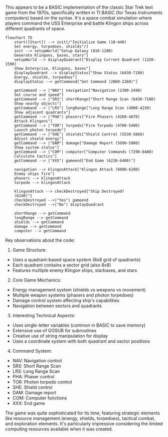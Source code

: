 This appears to be a BASIC implementation of the classic Star Trek text game from the 1970s, specifically written in TI BASIC (for Texas Instruments computers) based on the syntax. It's a space combat simulation where players command the USS Enterprise and battle Klingon ships across different quadrants of space.


```mermaid
flowchart TD
    start([Start]) --> init[/"Initialize Game (10-440)
    Set energy, torpedoes, shields"/]
    init --> setupWorld["Setup Galaxy (810-1200)
    Generate Klingons, bases, stars"]
    setupWorld --> displayQuadrant["Display Current Quadrant (1320-1590)
    Show Enterprise, Klingons, bases"]
    displayQuadrant --> displayStatus["Show Status (6430-7180)
    Energy, shields, torpedoes"]
    displayStatus --> getCommand["Get Command (2060-2260)"]
    
    getCommand --> |"NAV"| navigation["Navigation (2300-2490)
    Set course and speed"]
    getCommand --> |"SRS"| shortRange["Short Range Scan (6430-7180)
    Show nearby objects"]
    getCommand --> |"LRS"| longRange["Long Range Scan (4000-4230)
    Show adjacent quadrants"]
    getCommand --> |"PHA"| phasers["Fire Phasers (4260-4670)
    Attack Klingons"]
    getCommand --> |"TOR"| torpedo["Fire Torpedo (4700-5490)
    Launch photon torpedo"]
    getCommand --> |"SHE"| shields["Shield Control (5530-5660)
    Adjust shield energy"]
    getCommand --> |"DAM"| damage["Damage Report (5690-5980)
    Show system status"]
    getCommand --> |"COM"| computer["Computer Commands (7290-8480)
    Calculate tactics"]
    getCommand --> |"XXX"| gameend["End Game (6220-6400)"]

    navigation --> klingonAttack["Klingon Attack (6000-6200)
    Enemy ships fire"]
    phasers --> klingonAttack
    torpedo --> klingonAttack
    
    klingonAttack --> checkDestroyed{"Ship Destroyed?
    (6240)"}
    checkDestroyed -->|"Yes"| gameend
    checkDestroyed -->|"No"| displayQuadrant

    shortRange --> getCommand
    longRange --> getCommand
    shields --> getCommand
    damage --> getCommand
    computer --> getCommand

```

Key observations about the code:

1. Game Structure:
- Uses a quadrant-based space system (8x8 grid of quadrants)
- Each quadrant contains a sector grid (also 8x8)
- Features multiple enemy Klingon ships, starbases, and stars

2. Core Game Mechanics:
- Energy management system (shields vs weapons vs movement)
- Multiple weapon systems (phasers and photon torpedoes)
- Damage control system affecting ship's capabilities
- Navigation between sectors and quadrants

3. Interesting Technical Aspects:
- Uses single-letter variables (common in BASIC to save memory)
- Extensive use of GOSUB for subroutines
- Creative use of string manipulation for display
- Uses a coordinate system with both quadrant and sector positions

4. Command System:
- NAV: Navigation control
- SRS: Short Range Scan
- LRS: Long Range Scan
- PHA: Phaser control
- TOR: Photon torpedo control
- SHE: Shield control
- DAM: Damage report
- COM: Computer functions
- XXX: End game

The game was quite sophisticated for its time, featuring strategic elements like resource management (energy, shields, torpedoes), tactical combat, and exploration elements. It's particularly impressive considering the limited computing resources available when it was created.